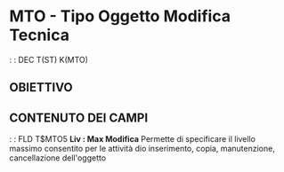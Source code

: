 # MTO - Tipo Oggetto Modifica Tecnica
 :  : DEC T(ST) K(MTO)
## OBIETTIVO
## CONTENUTO DEI CAMPI
 :  : FLD T$MTO5 __Liv : Max Modifica__
Permette di specificare il livello massimo consentito per le attività
dio inserimento, copia, manutenzione, cancellazione dell'oggetto

